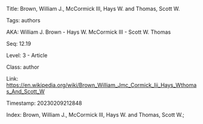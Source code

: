 Title:  Brown, William J., McCormick III, Hays W. and Thomas, Scott W.

Tags:   authors

AKA:    William J. Brown - Hays W. McCormick III - Scott W. Thomas

Seq:    12.19

Level:  3 - Article

Class:  author

Link:   https://en.wikipedia.org/wiki/Brown_William_Jmc_Cormick_Iii_Hays_Wthomas_And_Scott_W

Timestamp: 20230209212848

Index:  Brown, William J., McCormick III, Hays W. and Thomas, Scott W.; 
